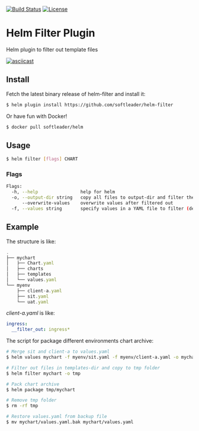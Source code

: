 [![Build Status](https://travis-ci.org/softleader/helm-filter.svg?branch=master)](https://travis-ci.org/softleader/helm-filter)
[![License](https://img.shields.io/badge/License-Apache%202.0-blue.svg)](https://github.com/shihyuho/helm-values/blob/master/LICENSE)

# Helm Filter Plugin

Helm plugin to filter out template files

[![asciicast](https://asciinema.org/a/195346.png)](https://asciinema.org/a/195346)

## Install

Fetch the latest binary release of helm-filter and install it:
 
```sh
$ helm plugin install https://github.com/softleader/helm-filter
```

Or have fun with Docker!

```sh
$ docker pull softleader/helm
```

## Usage
 
```sh
$ helm filter [flags] CHART
```

### Flags

```sh
Flags:
  -h, --help                help for helm
  -o, --output-dir string   copy all files to output-dir and filter there instead filter in chart path
      --overwrite-values    overwrite values after filtered out
  -f, --values string       specify values in a YAML file to filter (default "values.yaml")
```

## Example

The structure is like:

```js
.
├── mychart
│   ├── Chart.yaml
│   ├── charts
│   ├── templates
│   └── values.yaml
└── myenv
    ├── client-a.yaml
    ├── sit.yaml
    └── uat.yaml
```

*client-a.yaml* is like:

```yaml
ingress:
  __filter_out: ingress*
```

The script for package different environments chart archive:

```sh
# Merge sit and client-a to values.yaml
$ helm values mychart -f myenv/sit.yaml -f myenv/client-a.yaml -o mychart

# Filter out files in templates-dir and copy to tmp folder
$ helm filter mychart -o tmp

# Pack chart archive
$ helm package tmp/mychart

# Remove tmp folder 
$ rm -rf tmp 

# Restore values.yaml from backup file
$ mv mychart/values.yaml.bak mychart/values.yaml
```
